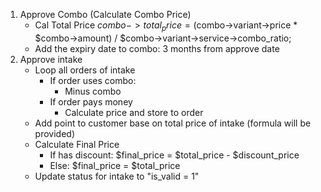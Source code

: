 1. Approve Combo (Calculate Combo Price)
    - Cal Total Price
        $combo->total_price = 
            ($combo->variant->price * $combo->amount) / $combo->variant->service->combo_ratio;
    - Add the expiry date to combo: 3 months from approve date
2. Approve intake
   * Loop all orders of intake
       - If order uses combo:
            + Minus combo
       - If order pays money
            + Calculate price and store to order
   * Add point to customer base on total price of intake (formula will be provided)
   * Calculate Final Price
       - If has discount: $final_price = $total_price - $discount_price
       - Else: $final_price = $total_price
   * Update status for intake to "is_valid = 1"
